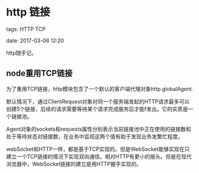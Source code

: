 # http 链接

tags: HTTP TCP

date: 2017-03-06 12:20

<abstract>
http随手记。
<abstract>

<!--more-->

## node重用TCP链接

为了重用TCP链接，http模块包含了一个默认的客户端代理对象http.globalAgent.

默认情况下，通过ClientRequest对象对同一个服务端发起的HTTP请求最多可以创建5个链接，后续的请求需要等待某个请求完成服务后才能f发出。它的实质是一个链接池。

Agent对象的sockets和requests属性分别表示当前链接池中正在使用的链接数和处于等待状态对链接数，在业务中监视这两个值有助于发现业务发繁忙程度。

webSocket和HTTP一样，都是基于TCP实现的。但是WebSocket能够实现在只建立一个TCP链接的情况下实现双向通信。相对HTTP有更小的报头。但是在现代浏览器中，WebSocket链接的建立是用HTTP握手实现的。